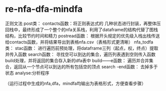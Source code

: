 # re-nfa-dfa-mindfa
正则文法
post类：
contacts函数：将正则表达式的 几种状态进行封装，再整体压回栈中，最终形成了一个整个的nfa关系栈，利用了dataframe的结构代替了图栈结构，比较节约时间和精力
postread函数：
根据开头规定的优先级入栈出栈传送给contacts函数，并将结果导出到表格nfa.csv（表格形式更清晰）
nfa_todfa类：
stac函数：
进行遍历前预处理，将dataframe三列（起点，权，终点）提取并传入函数
search函数：
寻找空可以到达的集合，遍历列表遇到空则传入函数build处理，并将返回的集合存入新的dfa表中
build——e函数：
 遍历并合并集合，返回从一个节点可以到达的所有包括空的顶点
search -end函数：
去掉多于状态
analyse:分析程序

（运行过程中生成的nfa,dfa，mindfa均输出为表格形式，方便查看步骤）
